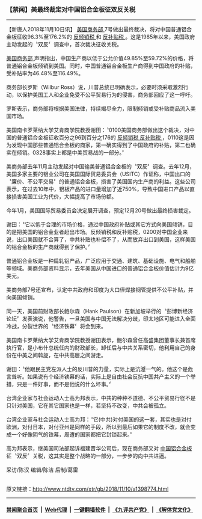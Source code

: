 ### 【禁闻】美最终裁定对中国铝合金板征双反关税
------------------------

<div class="wysiwyg">
 【新唐人2018年11月10日讯】
 <a href="http://www.ntdtv.com/xtr/gb/articlelistbytag_美国商务部.html" target="_blank">
  美国商务部
 </a>
 7号做出最终裁决，将对中国普通铝合金板征收96.3%至176.2%的
 <a href="http://www.ntdtv.com/xtr/gb/articlelistbytag_反倾销税.html" target="_blank">
  反倾销税
 </a>
 和
 <a href="http://www.ntdtv.com/xtr/gb/articlelistbytag_反补贴税.html" target="_blank">
  反补贴税
 </a>
 。这是1985年以来，美国政府主动发起的〝双反〞调查中，首次裁决征收关税。
 <br/>
 <br/>
 <a href="http://www.ntdtv.com/xtr/gb/articlelistbytag_美国商务部.html" target="_blank">
  美国商务部
 </a>
 声明指出，中国生产商以低于公允价值49.85%至59.72%的价格，将普通铝合金板倾销到美国。同时，中国普通铝合金板生产商得到中国政府的补贴，受补贴率为46.48%至116.49%。
 <br/>
 <br/>
 商务部长罗斯（Wilbur Ross）说，川普总统已明确表示，必要时须采取激烈行动，以保护美国工人和企业免受不公平贸易行为的侵害，商务部回应了这一呼吁。
 <br/>
 <br/>
 罗斯表示，商务部将根据美国法律，持续竭尽全力，限制倾销或受补贴商品流入美国市场。
 <br/>
 <br/>
 美国南卡罗莱纳大学艾肯商学院教授谢田：〝0100美国商务部做出这个裁决，对中国的普通铝合金板征收百分之96到百分之176的
 <a href="http://www.ntdtv.com/xtr/gb/articlelistbytag_反倾销税.html" target="_blank">
  反倾销税
 </a>
 <a href="http://www.ntdtv.com/xtr/gb/articlelistbytag_反补贴税.html" target="_blank">
  反补贴税
 </a>
 ，0110这是因为发现中国那些普通铝合金板的商家，第一确实得到了中国政府的补贴，第二也确实在倾销。0328事实上都是中美贸易战的一部分。〞
 <br/>
 <br/>
 美商务部去年11月主动发起对中国输美普通铝合金板的〝双反〞调查。去年12月，美国多家主要的铝业公司在美国国际贸易委员会（USITC）作证称，中国出口的〝廉价、不公平交易〞的普通铝合金板，损害了美国国内生产商的利益。这些公司表示，在过去10年中，铝板产品的进口量增加了近750%，导致中国进口产品以直接损害美国工业为代价，大幅提高了市场份额。
 <br/>
 <br/>
 今年1月，美国国际贸易委员会决定展开调查，预定12月20号做出最终损害裁定。
 <br/>
 <br/>
 谢田：〝它以低于合理的市场价格，通过中国政府补贴或其它方式向美国倾销，目的是把美国的铝合金业者赶出市场。反倾销税和反补贴税，0200对中国企业来说，出口美国就不合算了，中共补贴也补偿不了，从而放弃出口到美国，这样美国的铝合金板的生产商就得到了保护。〞
 <br/>
 <br/>
 普通铝合金板是一种扁轧铝产品，广泛应用于交通、建筑、基础设施、电气和船舶等领域。美商务部资料显示，去年美国从中国进口的普通铝合金板价值估计为9亿美元。
 <br/>
 <br/>
 美商务部7号还宣布，认定中共政府和印度为大口径焊接钢管提供不公平补贴，并向美国倾销。
 <br/>
 <br/>
 同一天，美国前财政部长鲍尔森（Hank Paulson）在新加坡举行的〝彭博新经济论坛〞发表演说，他警告，一旦美国与中国无法解决分歧，印太地区可能进入全面冷战，分裂世界的〝经济铁幕〞将会到来。
 <br/>
 <br/>
 美国南卡罗莱纳大学艾肯商学院教授谢田表示，鲍尔森曾任高盛集团董事长兼首席执行官，是小布什总统任内的财政部长，卸任后与中共关系密切，他利用自己的身份在中美之间斡旋，在中共高层之间游走。
 <br/>
 <br/>
 谢田：〝他跟民主党左派人士的反川普的力量，实际上是沆瀣一气的。他这个是危言耸听。如果说有个经济铁幕的话，实际上是自由社会反抗中国共产主义的一个举措，只是一件好事，而不是他说的什么坏事。〞
 <br/>
 <br/>
 台湾企业家与社会运动人士高为邦表示，中共的种种不道德、不公平贸易行径不是只针对美国，它在其它国家也是一样，若坚持不改变，中共会被孤立。
 <br/>
 <br/>
 台湾企业家与社会运动人士高为邦：〝它(中共)对付美国的这一套，其实也是对付欧洲，对付日本，对付亚州是同样的手段，所以到最后如果它的制度不改，就会变成一个好像阴气的铁幕，周遭的国家都把它封锁起来。〞
 <br/>
 <br/>
 高为邦表示，继美国司法部起诉福建晋华公司后，现在商务部又对
 <a href="http://www.ntdtv.com/xtr/gb/articlelistbytag_中国铝合金板.html" target="_blank">
  中国铝合金板
 </a>
 征〝双反〞关税，这其实是整个战略的一部分，一步步的向中共进逼。
 <br/>
 <br/>
 采访/陈汉 编辑/陈洁 后制/葛雷
</div>

<br/>原文链接：http://www.ntdtv.com/xtr/gb/2018/11/10/a1398774.html


------------------------
#### [禁闻聚合首页](https://github.com/gfw-breaker/banned-news/blob/master/README.md) &nbsp;|&nbsp; [Web代理](https://github.com/gfw-breaker/open-proxy/blob/master/README.md) &nbsp;|&nbsp; [一键翻墙软件](https://github.com/gfw-breaker/nogfw/blob/master/README.md) &nbsp;|&nbsp; [《九评共产党》](https://github.com/gfw-breaker/9ping.md/blob/master/README.md#九评之一评共产党是什么) &nbsp;|&nbsp; [《解体党文化》](https://github.com/gfw-breaker/jtdwh.md/blob/master/README.md#绪论)
